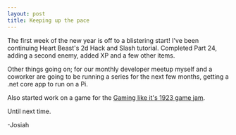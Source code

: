 ```yaml
---
layout: post
title: Keeping up the pace
---
```


The first week of the new year is off to a blistering start!  I've been continuing Heart Beast's 2d Hack and Slash tutorial.  Completed Part 24, adding a second enemy, added XP and a few other items.

Other things going on; for our monthly developer meetup myself and a coworker are going to be running a series for the next few months, getting a .net core app to run on a Pi.

Also started work on a game for the [Gaming like it's 1923 game jam](https://itch.io/jam/gaming-like-its-1923).

Until next time.

-Josiah